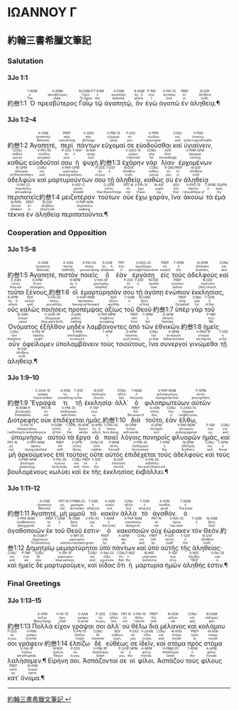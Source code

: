 # ΙΩΑΝΝΟΥ Γ

## 約翰三書希臘文筆記


### Salutation

#### 3Jo 1:1
<rt>約叁1:1</rt> <RUBY><ruby><ruby>Ὁ<rt>The</rt></ruby><rt>ὁ</rt></ruby><rt>T-NSM</rt></RUBY> <RUBY><ruby><ruby>πρεσβύτερος<rt>elder,</rt></ruby><rt>πρεσβύτερος</rt></ruby><rt>A-NSM</rt></RUBY> <RUBY><ruby><ruby>Γαΐῳ<rt>To Gaius</rt></ruby><rt>Γάϊος</rt></ruby><rt>N-DSM-P</rt></RUBY> <RUBY><ruby><ruby>τῷ<rt>the</rt></ruby><rt>ὁ</rt></ruby><rt>T-DSM</rt></RUBY> <RUBY><ruby><ruby>ἀγαπητῷ,<rt>beloved,</rt></ruby><rt>ἀγαπητός</rt></ruby><rt>A-DSM</rt></RUBY> <RUBY><ruby><ruby>ὃν<rt>whom</rt></ruby><rt>ὅς, ἥ</rt></ruby><rt>R-ASM</rt></RUBY> <RUBY><ruby><ruby>ἐγὼ<rt>I</rt></ruby><rt>ἐγώ</rt></ruby><rt>P-1NS</rt></RUBY> <RUBY><ruby><ruby>ἀγαπῶ<rt>love</rt></ruby><rt>ἀγαπάω</rt></ruby><rt>V-PAI-1S</rt></RUBY> <RUBY><ruby><ruby>ἐν<rt>in</rt></ruby><rt>ἐν</rt></ruby><rt>PREP</rt></RUBY> <RUBY><ruby><ruby>ἀληθείᾳ.¶<rt>truth.</rt></ruby><rt>ἀλήθεια</rt></ruby><rt>N-DSF</rt></RUBY>

#### 3Jo 1:2–4

<rt>約叁1:2</rt> <RUBY><ruby><ruby>Ἀγαπητέ,<rt>Beloved,</rt></ruby><rt>ἀγαπητός</rt></ruby><rt>A-VSM</rt></RUBY> <RUBY><ruby><ruby>περὶ<rt>concerning</rt></ruby><rt>περί</rt></ruby><rt>PREP</rt></RUBY> <RUBY><ruby><ruby>πάντων<rt>all things</rt></ruby><rt>πᾶς</rt></ruby><rt>A-GPN</rt></RUBY> <RUBY><ruby><ruby>εὔχομαί<rt>I pray</rt></ruby><rt>εὔχομαι</rt></ruby><rt>V-PNI-1S</rt></RUBY> <RUBY><ruby><ruby>σε<rt>you</rt></ruby><rt>σύ</rt></ruby><rt>P-2AS</rt></RUBY> <RUBY><ruby><ruby>εὐοδοῦσθαι<rt>to prosper</rt></ruby><rt>εὐοδόω</rt></ruby><rt>V-PPN</rt></RUBY> <RUBY><ruby><ruby>καὶ<rt>and</rt></ruby><rt>καί</rt></ruby><rt>CONJ</rt></RUBY> <RUBY><ruby><ruby>ὑγιαίνειν,<rt>to be in good health,</rt></ruby><rt>ὑγιαίνω</rt></ruby><rt>V-PAN</rt></RUBY> <RUBY><ruby><ruby>καθὼς<rt>just as</rt></ruby><rt>καθώς</rt></ruby><rt>CONJ</rt></RUBY> <RUBY><ruby><ruby>εὐοδοῦταί<rt>prospers</rt></ruby><rt>εὐοδόω</rt></ruby><rt>V-PPI-3S</rt></RUBY> <RUBY><ruby><ruby>σου<rt>your</rt></ruby><rt>σύ</rt></ruby><rt>P-2GS</rt></RUBY> <RUBY><ruby><ruby>ἡ<rt>‑</rt></ruby><rt>ὁ</rt></ruby><rt>T-NSF</rt></RUBY> <RUBY><ruby><ruby>ψυχή.<rt>soul.</rt></ruby><rt>ψυχή</rt></ruby><rt>N-NSF</rt></RUBY><rt>約叁1:3</rt> <RUBY><ruby><ruby>ἐχάρην<rt>I rejoiced</rt></ruby><rt>χαίρω</rt></ruby><rt>V-2AOI-1S</rt></RUBY> <RUBY><ruby><ruby>γὰρ<rt>for</rt></ruby><rt>γάρ</rt></ruby><rt>CONJ</rt></RUBY> <RUBY><ruby><ruby>λίαν<rt>exceedingly</rt></ruby><rt>λίαν</rt></ruby><rt>ADV</rt></RUBY> <RUBY><ruby><ruby>ἐρχομένων<rt>coming</rt></ruby><rt>ἔρχομαι</rt></ruby><rt>V-PNP-GPM</rt></RUBY> <RUBY><ruby><ruby>ἀδελφῶν<rt>of [the] brothers</rt></ruby><rt>ἀδελφός</rt></ruby><rt>N-GPM</rt></RUBY> <RUBY><ruby><ruby>καὶ<rt>and</rt></ruby><rt>καί</rt></ruby><rt>CONJ</rt></RUBY> <RUBY><ruby><ruby>μαρτυρούντων<rt>bearing witness</rt></ruby><rt>μαρτυρέω</rt></ruby><rt>V-PAP-GPM</rt></RUBY> <RUBY><ruby><ruby>σου<rt>of your</rt></ruby><rt>σύ</rt></ruby><rt>P-2GS</rt></RUBY> <RUBY><ruby><ruby>τῇ<rt>‑</rt></ruby><rt>ὁ</rt></ruby><rt>T-DSF</rt></RUBY> <RUBY><ruby><ruby>ἀληθείᾳ,<rt>truth,</rt></ruby><rt>ἀλήθεια</rt></ruby><rt>N-DSF</rt></RUBY> <RUBY><ruby><ruby>καθὼς<rt>just as</rt></ruby><rt>καθώς</rt></ruby><rt>CONJ</rt></RUBY> <RUBY><ruby><ruby>σὺ<rt>you</rt></ruby><rt>σύ</rt></ruby><rt>P-2NS</rt></RUBY> <RUBY><ruby><ruby>ἐν<rt>in</rt></ruby><rt>ἐν</rt></ruby><rt>PREP</rt></RUBY> <RUBY><ruby><ruby>ἀληθείᾳ<rt>truth</rt></ruby><rt>ἀλήθεια</rt></ruby><rt>N-DSF</rt></RUBY> <RUBY><ruby><ruby>περιπατεῖς<rt>are walking.</rt></ruby><rt>περιπατέω</rt></ruby><rt>V-PAI-2S</rt></RUBY><rt>約叁1:4</rt> <RUBY><ruby><ruby>μειζοτέραν<rt>Greater</rt></ruby><rt>μέγας</rt></ruby><rt>A-ASF-C</rt></RUBY> <RUBY><ruby><ruby>τούτων<rt>than these things</rt></ruby><rt>οὗτος</rt></ruby><rt>D-GPN</rt></RUBY> <RUBY><ruby><ruby>οὐκ<rt>not</rt></ruby><rt>οὐ</rt></ruby><rt>PRT-N</rt></RUBY> <RUBY><ruby><ruby>ἔχω<rt>I have</rt></ruby><rt>ἔχω</rt></ruby><rt>V-PAI-1S</rt></RUBY> <RUBY><ruby><ruby>χαράν,<rt>joy,</rt></ruby><rt>χαρά</rt></ruby><rt>N-ASF</rt></RUBY> <RUBY><ruby><ruby>ἵνα<rt>that</rt></ruby><rt>ἵνα</rt></ruby><rt>ADV</rt></RUBY> <RUBY><ruby><ruby>ἀκούω<rt>I should hear of</rt></ruby><rt>ἀκούω</rt></ruby><rt>V-PAS-1S</rt></RUBY> <RUBY><ruby><ruby>τὰ<rt>‑</rt></ruby><rt>ὁ</rt></ruby><rt>T-APN</rt></RUBY> <RUBY><ruby><ruby>ἐμὰ<rt>my</rt></ruby><rt>ἐμός</rt></ruby><rt>S-1SAPN</rt></RUBY> <RUBY><ruby><ruby>τέκνα<rt>children</rt></ruby><rt>τέκνον</rt></ruby><rt>N-APN</rt></RUBY> <RUBY><ruby><ruby>ἐν<rt>in</rt></ruby><rt>ἐν</rt></ruby><rt>PREP</rt></RUBY> <RUBY><ruby><ruby>ἀληθείᾳ<rt>[the] truth</rt></ruby><rt>ἀλήθεια</rt></ruby><rt>N-DSF</rt></RUBY> <RUBY><ruby><ruby>περιπατοῦντα.¶<rt>walking.</rt></ruby><rt>περιπατέω</rt></ruby><rt>V-PAP-APN</rt></RUBY>

### Cooperation and Opposition

#### 3Jo 1:5–8

<rt>約叁1:5</rt> <RUBY><ruby><ruby>Ἀγαπητέ,<rt>Beloved,</rt></ruby><rt>ἀγαπητός</rt></ruby><rt>A-VSM</rt></RUBY> <RUBY><ruby><ruby>πιστὸν<rt>faithfully</rt></ruby><rt>πιστός</rt></ruby><rt>A-ASN</rt></RUBY> <RUBY><ruby><ruby>ποιεῖς<rt>you are doing</rt></ruby><rt>ποιέω</rt></ruby><rt>V-PAI-2S</rt></RUBY> <RUBY><ruby><ruby>ὃ<rt>whatever</rt></ruby><rt>ὅς, ἥ</rt></ruby><rt>R-ASN</rt></RUBY> <RUBY><ruby><ruby>ἐὰν<rt>if</rt></ruby><rt>ἐάν</rt></ruby><rt>PRT</rt></RUBY> <RUBY><ruby><ruby>ἐργάσῃ<rt>you might have done</rt></ruby><rt>ἐργάζομαι</rt></ruby><rt>V-ADS-2S</rt></RUBY> <RUBY><ruby><ruby>εἰς<rt>toward</rt></ruby><rt>εἰς</rt></ruby><rt>PREP</rt></RUBY> <RUBY><ruby><ruby>τοὺς<rt>the</rt></ruby><rt>ὁ</rt></ruby><rt>T-APM</rt></RUBY> <RUBY><ruby><ruby>ἀδελφοὺς<rt>brothers,</rt></ruby><rt>ἀδελφός</rt></ruby><rt>N-APM</rt></RUBY> <RUBY><ruby><ruby>καὶ<rt>and</rt></ruby><rt>καί</rt></ruby><rt>CONJ</rt></RUBY> <RUBY><ruby><ruby>τοῦτο<rt>they are</rt></ruby><rt>οὗτος</rt></ruby><rt>D-ASN</rt></RUBY> <RUBY><ruby><ruby>ξένους,<rt>strangers,</rt></ruby><rt>ξένος</rt></ruby><rt>A-APM</rt></RUBY><rt>約叁1:6</rt> <RUBY><ruby><ruby>οἳ<rt>who</rt></ruby><rt>ὅς, ἥ</rt></ruby><rt>R-NPM</rt></RUBY> <RUBY><ruby><ruby>ἐμαρτύρησάν<rt>testified</rt></ruby><rt>μαρτυρέω</rt></ruby><rt>V-AAI-3P</rt></RUBY> <RUBY><ruby><ruby>σου<rt>of your</rt></ruby><rt>σύ</rt></ruby><rt>P-2GS</rt></RUBY> <RUBY><ruby><ruby>τῇ<rt>‑</rt></ruby><rt>ὁ</rt></ruby><rt>T-DSF</rt></RUBY> <RUBY><ruby><ruby>ἀγάπῃ<rt>love</rt></ruby><rt>ἀγάπη</rt></ruby><rt>N-DSF</rt></RUBY> <RUBY><ruby><ruby>ἐνώπιον<rt>before</rt></ruby><rt>ἐνώπιον</rt></ruby><rt>PREP</rt></RUBY> <RUBY><ruby><ruby>ἐκκλησίας,<rt>[the] church,</rt></ruby><rt>ἐκκλησία</rt></ruby><rt>N-GSF</rt></RUBY> <RUBY><ruby><ruby>οὓς<rt>whom</rt></ruby><rt>ὅς, ἥ</rt></ruby><rt>R-APM</rt></RUBY> <RUBY><ruby><ruby>καλῶς<rt>well</rt></ruby><rt>καλῶς</rt></ruby><rt>ADV</rt></RUBY> <RUBY><ruby><ruby>ποιήσεις<rt>you will do,</rt></ruby><rt>ποιέω</rt></ruby><rt>V-FAI-2S</rt></RUBY> <RUBY><ruby><ruby>προπέμψας<rt>having set forward</rt></ruby><rt>προπέμπω</rt></ruby><rt>V-AAP-NSM</rt></RUBY> <RUBY><ruby><ruby>ἀξίως<rt>worthily</rt></ruby><rt>ἀξίως</rt></ruby><rt>ADV</rt></RUBY> <RUBY><ruby><ruby>τοῦ<rt>‑</rt></ruby><rt>ὁ</rt></ruby><rt>T-GSM</rt></RUBY> <RUBY><ruby><ruby>Θεοῦ·<rt>of God.</rt></ruby><rt>θεός</rt></ruby><rt>N-GSM</rt></RUBY><rt>約叁1:7</rt> <RUBY><ruby><ruby>ὑπὲρ<rt>On behalf</rt></ruby><rt>ὑπέρ</rt></ruby><rt>PREP</rt></RUBY> <RUBY><ruby><ruby>γὰρ<rt>for</rt></ruby><rt>γάρ</rt></ruby><rt>CONJ</rt></RUBY> <RUBY><ruby><ruby>τοῦ<rt>of the</rt></ruby><rt>ὁ</rt></ruby><rt>T-GSN</rt></RUBY> <RUBY><ruby><ruby>Ὀνόματος<rt>name</rt></ruby><rt>ὄνομα</rt></ruby><rt>N-GSN</rt></RUBY> <RUBY><ruby><ruby>ἐξῆλθον<rt>they went forth,</rt></ruby><rt>ἐξέρχομαι</rt></ruby><rt>V-2AAI-3P</rt></RUBY> <RUBY><ruby><ruby>μηδὲν<rt>nothing</rt></ruby><rt>μηδείς</rt></ruby><rt>A-ASN</rt></RUBY> <RUBY><ruby><ruby>λαμβάνοντες<rt>accepting</rt></ruby><rt>λαμβάνω</rt></ruby><rt>V-PAP-NPM</rt></RUBY> <RUBY><ruby><ruby>ἀπὸ<rt>from</rt></ruby><rt>ἀπό</rt></ruby><rt>PREP</rt></RUBY> <RUBY><ruby><ruby>τῶν<rt>the</rt></ruby><rt>ὁ</rt></ruby><rt>T-GPM</rt></RUBY> <RUBY><ruby><ruby>ἐθνικῶν.<rt>Gentiles.</rt></ruby><rt>ἐθνικός</rt></ruby><rt>A-GPM</rt></RUBY><rt>約叁1:8</rt> <RUBY><ruby><ruby>ἡμεῖς<rt>We</rt></ruby><rt>ἐγώ</rt></ruby><rt>P-1NP</rt></RUBY> <RUBY><ruby><ruby>οὖν<rt>therefore</rt></ruby><rt>οὖν</rt></ruby><rt>CONJ</rt></RUBY> <RUBY><ruby><ruby>ὀφείλομεν<rt>ought</rt></ruby><rt>ὀφείλω</rt></ruby><rt>V-PAI-1P</rt></RUBY> <RUBY><ruby><ruby>ὑπολαμβάνειν<rt>to receive</rt></ruby><rt>ὑπολαμβάνω</rt></ruby><rt>V-PAN</rt></RUBY> <RUBY><ruby><ruby>τοὺς<rt>‑</rt></ruby><rt>ὁ</rt></ruby><rt>T-APM</rt></RUBY> <RUBY><ruby><ruby>τοιούτους,<rt>such [men],</rt></ruby><rt>τοιοῦτος</rt></ruby><rt>D-APM</rt></RUBY> <RUBY><ruby><ruby>ἵνα<rt>so that</rt></ruby><rt>ἵνα</rt></ruby><rt>CONJ</rt></RUBY> <RUBY><ruby><ruby>συνεργοὶ<rt>fellow workers</rt></ruby><rt>συνεργός</rt></ruby><rt>A-NPM</rt></RUBY> <RUBY><ruby><ruby>γινώμεθα<rt>we may be</rt></ruby><rt>γίνομαι</rt></ruby><rt>V-PNS-1P</rt></RUBY> <RUBY><ruby><ruby>τῇ<rt>in the</rt></ruby><rt>ὁ</rt></ruby><rt>T-DSF</rt></RUBY> <RUBY><ruby><ruby>ἀληθείᾳ.¶<rt>truth.</rt></ruby><rt>ἀλήθεια</rt></ruby><rt>N-DSF</rt></RUBY>

#### 3Jo 1:9–10

<rt>約叁1:9</rt> <RUBY><ruby><ruby>Ἔγραψά<rt>I have written</rt></ruby><rt>γράφω</rt></ruby><rt>V-2AAI-1S</rt></RUBY> <RUBY><ruby><ruby>τι<rt>something</rt></ruby><rt>τις</rt></ruby><rt>X-ASN</rt></RUBY> <RUBY><ruby><ruby>τῇ<rt>to the</rt></ruby><rt>ὁ</rt></ruby><rt>T-DSF</rt></RUBY> <RUBY><ruby><ruby>ἐκκλησίᾳ·<rt>church;</rt></ruby><rt>ἐκκλησία</rt></ruby><rt>N-DSF</rt></RUBY> <RUBY><ruby><ruby>ἀλλ᾽<rt>but</rt></ruby><rt>ἀλλά</rt></ruby><rt>CONJ</rt></RUBY> <RUBY><ruby><ruby>ὁ<rt>the [one]</rt></ruby><rt>ὁ</rt></ruby><rt>T-NSM</rt></RUBY> <RUBY><ruby><ruby>φιλοπρωτεύων<rt>loving to be first</rt></ruby><rt>φιλοπρωτεύω</rt></ruby><rt>V-PAP-NSM</rt></RUBY> <RUBY><ruby><ruby>αὐτῶν<rt>among them,</rt></ruby><rt>αὐτός</rt></ruby><rt>P-GPM</rt></RUBY> <RUBY><ruby><ruby>Διοτρεφὴς<rt>Diotrephes,</rt></ruby><rt>Διοτρεφής</rt></ruby><rt>N-NSM-P</rt></RUBY> <RUBY><ruby><ruby>οὐκ<rt>not</rt></ruby><rt>οὐ</rt></ruby><rt>PRT-N</rt></RUBY> <RUBY><ruby><ruby>ἐπιδέχεται<rt>welcomes</rt></ruby><rt>ἐπιδέχομαι</rt></ruby><rt>V-PNI-3S</rt></RUBY> <RUBY><ruby><ruby>ἡμᾶς.<rt>us.</rt></ruby><rt>ἐγώ</rt></ruby><rt>P-1AP</rt></RUBY><rt>約叁1:10</rt> <RUBY><ruby><ruby>διὰ<rt>Because of</rt></ruby><rt>διά</rt></ruby><rt>PREP</rt></RUBY> <RUBY><ruby><ruby>τοῦτο,<rt>this,</rt></ruby><rt>οὗτος</rt></ruby><rt>D-ASN</rt></RUBY> <RUBY><ruby><ruby>ἐὰν<rt>if</rt></ruby><rt>ἐάν</rt></ruby><rt>CONJ</rt></RUBY> <RUBY><ruby><ruby>ἔλθω,<rt>I might come,</rt></ruby><rt>ἔρχομαι</rt></ruby><rt>V-2AAS-1S</rt></RUBY> <RUBY><ruby><ruby>ὑπομνήσω<rt>I will bring to remembrance</rt></ruby><rt>ὑπομιμνήσκω</rt></ruby><rt>V-FAI-1S</rt></RUBY> <RUBY><ruby><ruby>αὐτοῦ<rt>of him</rt></ruby><rt>αὐτός</rt></ruby><rt>P-GSM</rt></RUBY> <RUBY><ruby><ruby>τὰ<rt>the</rt></ruby><rt>ὁ</rt></ruby><rt>T-APN</rt></RUBY> <RUBY><ruby><ruby>ἔργα<rt>works</rt></ruby><rt>ἔργον</rt></ruby><rt>N-APN</rt></RUBY> <RUBY><ruby><ruby>ἃ<rt>which</rt></ruby><rt>ὅς, ἥ</rt></ruby><rt>R-APN</rt></RUBY> <RUBY><ruby><ruby>ποιεῖ<rt>he is doing,</rt></ruby><rt>ποιέω</rt></ruby><rt>V-PAI-3S</rt></RUBY> <RUBY><ruby><ruby>λόγοις<rt>with words</rt></ruby><rt>λόγος</rt></ruby><rt>N-DPM</rt></RUBY> <RUBY><ruby><ruby>πονηροῖς<rt>evil</rt></ruby><rt>πονηρός</rt></ruby><rt>A-DPM</rt></RUBY> <RUBY><ruby><ruby>φλυαρῶν<rt>prating against</rt></ruby><rt>φλυαρέω</rt></ruby><rt>V-PAP-NSM</rt></RUBY> <RUBY><ruby><ruby>ἡμᾶς,<rt>us;</rt></ruby><rt>ἐγώ</rt></ruby><rt>P-1AP</rt></RUBY> <RUBY><ruby><ruby>καὶ<rt>and</rt></ruby><rt>καί</rt></ruby><rt>CONJ</rt></RUBY> <RUBY><ruby><ruby>μὴ<rt>not</rt></ruby><rt>μή</rt></ruby><rt>PRT-N</rt></RUBY> <RUBY><ruby><ruby>ἀρκούμενος<rt>being satisfied</rt></ruby><rt>ἀρκέω</rt></ruby><rt>V-PPP-NSM</rt></RUBY> <RUBY><ruby><ruby>ἐπὶ<rt>with</rt></ruby><rt>ἐπί</rt></ruby><rt>PREP</rt></RUBY> <RUBY><ruby><ruby>τούτοις<rt>these,</rt></ruby><rt>οὗτος</rt></ruby><rt>D-DPN</rt></RUBY> <RUBY><ruby><ruby>οὔτε<rt>neither</rt></ruby><rt>οὔτε</rt></ruby><rt>CONJ-N</rt></RUBY> <RUBY><ruby><ruby>αὐτὸς<rt>himself</rt></ruby><rt>αὐτός</rt></ruby><rt>P-NSM</rt></RUBY> <RUBY><ruby><ruby>ἐπιδέχεται<rt>he receives</rt></ruby><rt>ἐπιδέχομαι</rt></ruby><rt>V-PNI-3S</rt></RUBY> <RUBY><ruby><ruby>τοὺς<rt>the</rt></ruby><rt>ὁ</rt></ruby><rt>T-APM</rt></RUBY> <RUBY><ruby><ruby>ἀδελφοὺς<rt>brothers,</rt></ruby><rt>ἀδελφός</rt></ruby><rt>N-APM</rt></RUBY> <RUBY><ruby><ruby>καὶ<rt>and</rt></ruby><rt>καί</rt></ruby><rt>CONJ</rt></RUBY> <RUBY><ruby><ruby>τοὺς<rt>those</rt></ruby><rt>ὁ</rt></ruby><rt>T-APM</rt></RUBY> <RUBY><ruby><ruby>βουλομένους<rt>purposing,</rt></ruby><rt>βούλομαι</rt></ruby><rt>V-PNP-APM</rt></RUBY> <RUBY><ruby><ruby>κωλύει<rt>he forbids,</rt></ruby><rt>κωλύω</rt></ruby><rt>V-PAI-3S</rt></RUBY> <RUBY><ruby><ruby>καὶ<rt>and</rt></ruby><rt>καί</rt></ruby><rt>CONJ</rt></RUBY> <RUBY><ruby><ruby>ἐκ<rt>from</rt></ruby><rt>ἐκ</rt></ruby><rt>PREP</rt></RUBY> <RUBY><ruby><ruby>τῆς<rt>the</rt></ruby><rt>ὁ</rt></ruby><rt>T-GSF</rt></RUBY> <RUBY><ruby><ruby>ἐκκλησίας<rt>church</rt></ruby><rt>ἐκκλησία</rt></ruby><rt>N-GSF</rt></RUBY> <RUBY><ruby><ruby>ἐκβάλλει.¶<rt>he casts [them] out.</rt></ruby><rt>ἐκβάλλω</rt></ruby><rt>V-PAI-3S</rt></RUBY>

#### 3Jo 1:11–12

<rt>約叁1:11</rt> <RUBY><ruby><ruby>Ἀγαπητέ,<rt>Beloved,</rt></ruby><rt>ἀγαπητός</rt></ruby><rt>A-VSM</rt></RUBY> <RUBY><ruby><ruby>μὴ<rt>not</rt></ruby><rt>μή</rt></ruby><rt>PRT-N</rt></RUBY> <RUBY><ruby><ruby>μιμοῦ<rt>do imitate</rt></ruby><rt>μιμέομαι</rt></ruby><rt>V-PNM-2S</rt></RUBY> <RUBY><ruby><ruby>τὸ<rt>what [is]</rt></ruby><rt>ὁ</rt></ruby><rt>T-ASN</rt></RUBY> <RUBY><ruby><ruby>κακὸν<rt>evil,</rt></ruby><rt>κακός</rt></ruby><rt>A-ASN</rt></RUBY> <RUBY><ruby><ruby>ἀλλὰ<rt>but</rt></ruby><rt>ἀλλά</rt></ruby><rt>CONJ</rt></RUBY> <RUBY><ruby><ruby>τὸ<rt>what [is]</rt></ruby><rt>ὁ</rt></ruby><rt>T-ASN</rt></RUBY> <RUBY><ruby><ruby>ἀγαθόν.<rt>good.</rt></ruby><rt>ἀγαθός</rt></ruby><rt>A-ASN</rt></RUBY> <RUBY><ruby><ruby>ὁ<rt>The [one]</rt></ruby><rt>ὁ</rt></ruby><rt>T-NSM</rt></RUBY> <RUBY><ruby><ruby>ἀγαθοποιῶν<rt>doing good,</rt></ruby><rt>ἀγαθοποιέω</rt></ruby><rt>V-PAP-NSM</rt></RUBY> <RUBY><ruby><ruby>ἐκ<rt>of</rt></ruby><rt>ἐκ</rt></ruby><rt>PREP</rt></RUBY> <RUBY><ruby><ruby>τοῦ<rt>‑</rt></ruby><rt>ὁ</rt></ruby><rt>T-GSM</rt></RUBY> <RUBY><ruby><ruby>Θεοῦ<rt>God</rt></ruby><rt>θεός</rt></ruby><rt>N-GSM</rt></RUBY> <RUBY><ruby><ruby>ἐστιν·<rt>is;</rt></ruby><rt>εἰμί</rt></ruby><rt>V-PAI-3S</rt></RUBY> <RUBY><ruby><ruby>ὁ<rt>the [one]</rt></ruby><rt>ὁ</rt></ruby><rt>T-NSM</rt></RUBY> <RUBY><ruby><ruby>κακοποιῶν<rt>doing evil,</rt></ruby><rt>κακοποιέω</rt></ruby><rt>V-PAP-NSM</rt></RUBY> <RUBY><ruby><ruby>οὐχ<rt>not</rt></ruby><rt>οὐ</rt></ruby><rt>PRT-N</rt></RUBY> <RUBY><ruby><ruby>ἑώρακεν<rt>has seen</rt></ruby><rt>ὁράω</rt></ruby><rt>V-RAI-3S</rt></RUBY> <RUBY><ruby><ruby>τὸν<rt>‑</rt></ruby><rt>ὁ</rt></ruby><rt>T-ASM</rt></RUBY> <RUBY><ruby><ruby>Θεόν.<rt>God.</rt></ruby><rt>θεός</rt></ruby><rt>N-ASM</rt></RUBY><rt>約叁1:12</rt> <RUBY><ruby><ruby>Δημητρίῳ<rt>To Demetrius</rt></ruby><rt>Δημήτριος</rt></ruby><rt>N-DSM-P</rt></RUBY> <RUBY><ruby><ruby>μεμαρτύρηται<rt>witness has been given</rt></ruby><rt>μαρτυρέω</rt></ruby><rt>V-RPI-3S</rt></RUBY> <RUBY><ruby><ruby>ὑπὸ<rt>by</rt></ruby><rt>ὑπό</rt></ruby><rt>PREP</rt></RUBY> <RUBY><ruby><ruby>πάντων<rt>all,</rt></ruby><rt>πᾶς</rt></ruby><rt>A-GPM</rt></RUBY> <RUBY><ruby><ruby>καὶ<rt>and</rt></ruby><rt>καί</rt></ruby><rt>CONJ</rt></RUBY> <RUBY><ruby><ruby>ὑπὸ<rt>by</rt></ruby><rt>ὑπό</rt></ruby><rt>PREP</rt></RUBY> <RUBY><ruby><ruby>αὐτῆς<rt>itself</rt></ruby><rt>αὐτός</rt></ruby><rt>P-GSF</rt></RUBY> <RUBY><ruby><ruby>τῆς<rt>the</rt></ruby><rt>ὁ</rt></ruby><rt>T-GSF</rt></RUBY> <RUBY><ruby><ruby>ἀληθείας·<rt>truth;</rt></ruby><rt>ἀλήθεια</rt></ruby><rt>N-GSF</rt></RUBY> <RUBY><ruby><ruby>καὶ<rt>and</rt></ruby><rt>καί</rt></ruby><rt>CONJ</rt></RUBY> <RUBY><ruby><ruby>ἡμεῖς<rt>we</rt></ruby><rt>ἐγώ</rt></ruby><rt>P-1NP</rt></RUBY> <RUBY><ruby><ruby>δὲ<rt>also</rt></ruby><rt>δέ</rt></ruby><rt>CONJ</rt></RUBY> <RUBY><ruby><ruby>μαρτυροῦμεν,<rt>bear witness,</rt></ruby><rt>μαρτυρέω</rt></ruby><rt>V-PAI-1P</rt></RUBY> <RUBY><ruby><ruby>καὶ<rt>and</rt></ruby><rt>καί</rt></ruby><rt>CONJ</rt></RUBY> <RUBY><ruby><ruby>οἶδας<rt>you know</rt></ruby><rt>εἴδω</rt></ruby><rt>V-RAI-2S</rt></RUBY> <RUBY><ruby><ruby>ὅτι<rt>that</rt></ruby><rt>ὅτι</rt></ruby><rt>CONJ</rt></RUBY> <RUBY><ruby><ruby>ἡ<rt>the</rt></ruby><rt>ὁ</rt></ruby><rt>T-NSF</rt></RUBY> <RUBY><ruby><ruby>μαρτυρία<rt>testimony</rt></ruby><rt>μαρτυρία</rt></ruby><rt>N-NSF</rt></RUBY> <RUBY><ruby><ruby>ἡμῶν<rt>of us</rt></ruby><rt>ἐγώ</rt></ruby><rt>P-1GP</rt></RUBY> <RUBY><ruby><ruby>ἀληθής<rt>TRUE</rt></ruby><rt>ἀληθής</rt></ruby><rt>A-NSF</rt></RUBY> <RUBY><ruby><ruby>ἐστιν.¶<rt>is.</rt></ruby><rt>εἰμί</rt></ruby><rt>V-PAI-3S</rt></RUBY>

### Final Greetings

#### 3Jo 1:13–15

<rt>約叁1:13</rt> <RUBY><ruby><ruby>Πολλὰ<rt>Many things</rt></ruby><rt>πολύς</rt></ruby><rt>A-APN</rt></RUBY> <RUBY><ruby><ruby>εἶχον<rt>I had</rt></ruby><rt>ἔχω</rt></ruby><rt>V-IAI-1S</rt></RUBY> <RUBY><ruby><ruby>γράψαι<rt>to write</rt></ruby><rt>γράφω</rt></ruby><rt>V-AAN</rt></RUBY> <RUBY><ruby><ruby>σοι<rt>to you,</rt></ruby><rt>σύ</rt></ruby><rt>P-2DS</rt></RUBY> <RUBY><ruby><ruby>ἀλλ᾽<rt>but</rt></ruby><rt>ἀλλά</rt></ruby><rt>CONJ</rt></RUBY> <RUBY><ruby><ruby>οὐ<rt>not</rt></ruby><rt>οὐ</rt></ruby><rt>PRT-N</rt></RUBY> <RUBY><ruby><ruby>θέλω<rt>I desire</rt></ruby><rt>θέλω</rt></ruby><rt>V-PAI-1S</rt></RUBY> <RUBY><ruby><ruby>διὰ<rt>with</rt></ruby><rt>διά</rt></ruby><rt>PREP</rt></RUBY> <RUBY><ruby><ruby>μέλανος<rt>ink</rt></ruby><rt>μέλαν</rt></ruby><rt>N-GSN</rt></RUBY> <RUBY><ruby><ruby>καὶ<rt>and</rt></ruby><rt>καί</rt></ruby><rt>CONJ</rt></RUBY> <RUBY><ruby><ruby>καλάμου<rt>pen</rt></ruby><rt>κάλαμος</rt></ruby><rt>N-GSM</rt></RUBY> <RUBY><ruby><ruby>σοι<rt>to you</rt></ruby><rt>σύ</rt></ruby><rt>P-2DS</rt></RUBY> <RUBY><ruby><ruby>γράφειν·<rt>to write.</rt></ruby><rt>γράφω</rt></ruby><rt>V-PAN</rt></RUBY><rt>約叁1:14</rt> <RUBY><ruby><ruby>ἐλπίζω<rt>I hope</rt></ruby><rt>ἐλπίζω</rt></ruby><rt>V-PAI-1S</rt></RUBY> <RUBY><ruby><ruby>δὲ<rt>however</rt></ruby><rt>δέ</rt></ruby><rt>CONJ</rt></RUBY> <RUBY><ruby><ruby>εὐθέως<rt>soon,</rt></ruby><rt>εὐθέως</rt></ruby><rt>ADV</rt></RUBY> <RUBY><ruby><ruby>σε<rt>you</rt></ruby><rt>σύ</rt></ruby><rt>P-2AS</rt></RUBY> <RUBY><ruby><ruby>ἰδεῖν,<rt>to see,</rt></ruby><rt>εἴδω</rt></ruby><rt>V-2AAN</rt></RUBY> <RUBY><ruby><ruby>καὶ<rt>and</rt></ruby><rt>καί</rt></ruby><rt>CONJ</rt></RUBY> <RUBY><ruby><ruby>στόμα<rt>mouth</rt></ruby><rt>στόμα</rt></ruby><rt>N-ASN</rt></RUBY> <RUBY><ruby><ruby>πρὸς<rt>to</rt></ruby><rt>πρός</rt></ruby><rt>PREP</rt></RUBY> <RUBY><ruby><ruby>στόμα<rt>mouth</rt></ruby><rt>στόμα</rt></ruby><rt>N-ASN</rt></RUBY> <RUBY><ruby><ruby>λαλήσομεν.¶<rt>we will speak.</rt></ruby><rt>λαλέω</rt></ruby><rt>V-FAI-1P</rt></RUBY> <RUBY><ruby><ruby>Εἰρήνη<rt>Peace</rt></ruby><rt>εἰρήνη</rt></ruby><rt>N-NSF</rt></RUBY> <RUBY><ruby><ruby>σοι.<rt>to you.</rt></ruby><rt>σύ</rt></ruby><rt>P-2DS</rt></RUBY> <RUBY><ruby><ruby>Ἀσπάζονταί<rt>Greet</rt></ruby><rt>ἀσπάζομαι</rt></ruby><rt>V-PNI-3P</rt></RUBY> <RUBY><ruby><ruby>σε<rt>you,</rt></ruby><rt>σύ</rt></ruby><rt>P-2AS</rt></RUBY> <RUBY><ruby><ruby>οἱ<rt>the</rt></ruby><rt>ὁ</rt></ruby><rt>T-NPM</rt></RUBY> <RUBY><ruby><ruby>φίλοι.<rt>friends.</rt></ruby><rt>φίλος</rt></ruby><rt>A-NPM</rt></RUBY> <RUBY><ruby><ruby>Ἀσπάζου<rt>Greet</rt></ruby><rt>ἀσπάζομαι</rt></ruby><rt>V-PNM-2S</rt></RUBY> <RUBY><ruby><ruby>τοὺς<rt>the</rt></ruby><rt>ὁ</rt></ruby><rt>T-APM</rt></RUBY> <RUBY><ruby><ruby>φίλους<rt>friends</rt></ruby><rt>φίλος</rt></ruby><rt>A-APM</rt></RUBY> <RUBY><ruby><ruby>κατ᾽<rt>by</rt></ruby><rt>κατά</rt></ruby><rt>PREP</rt></RUBY> <RUBY><ruby><ruby>ὄνομα.¶<rt>name.</rt></ruby><rt>ὄνομα</rt></ruby><rt>N-ASN</rt></RUBY>


---

[約翰三書希臘文筆記 ↵](3John-Notes.md)


